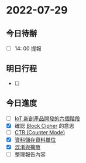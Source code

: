 #  2022-07-29
## 今日待辦
- [ ] 14: 00 提報

## 明日行程
- [ ] 


## 今日進度
- [ ] [IoT 新創產品開發的六個階段](IoT%20新創產品開發的六個階段.md)
- [x] 確認 [Block Cipher](演算法/Block%20Cipher.md) 的意思
- [ ] [CTR (Counter Mode)](CTR%20(Counter%20Mode).md)
- [x] [資料儲存資料單位](計算機/資料儲存資料單位.md)
- [x] [混淆與擴散](演算法/混淆與擴散.md)
- [ ] 整理報告內容

